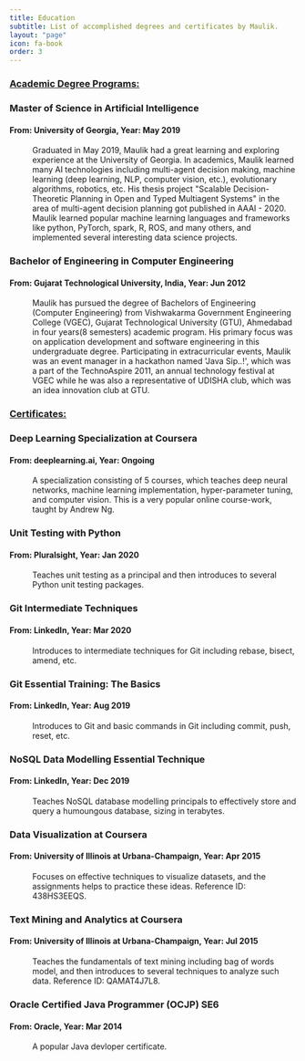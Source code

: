 ```yaml
---
title: Education
subtitle: List of accomplished degrees and certificates by Maulik.
layout: "page"
icon: fa-book
order: 3
---
```


<h3> <b> <u>Academic Degree Programs: </u> </b> </h3>
<dl>
  <dt> <h3>Master of Science in Artificial Intelligence</h3>  <h4>From: University of Georgia, Year: May 2019</h4></dt>
  <dd>
    <p>
    Graduated in May 2019, Maulik had a great learning and exploring experience at the University of Georgia. In academics, Maulik learned many AI technologies including multi-agent decision making, machine learning (deep learning, NLP, computer vision, etc.), evolutionary algorithms, robotics, etc. His thesis project "Scalable Decision-Theoretic Planning in Open and Typed Multiagent Systems" in the area of multi-agent decision planning got published in AAAI - 2020. Maulik learned popular machine learning languages and frameworks like python, PyTorch, spark, R, ROS, and many others, and implemented several interesting data science projects.
    </p>

<!--    <p>While at school, Maulik worked at EITS in the Student Information and Systems team for approximately two years. Maulik was awarded the UGA Student Employee of the Year, 2017 by the UGA Career Center. Maulik also enjoyed working at the Bolton Dining commons and learned to work as a blue-color worker.

    </p> -->

<!--    <p>
    Apart from the academics, Maulik participated in many extra-curricular activities at UGA. Maulik participated in UGA Grad school leadership program, where he worked on his leadership and communication skills, while accomplished a community project for teaching soft-skills to the middle school children. Additionally, Maulik volunteered at UGA Red-Cross and Speak out for species at UGA. Interestingly, Maulik learned swing, Latin and ballroom dancing while at school, which is now one of his favorite hobbies.
    </p> -->
  </dd>

  <dt> <h3>Bachelor of Engineering in Computer Engineering </h3> <h4>From: Gujarat Technological University, India, Year: Jun 2012</h4></dt>
  <dd>
  Maulik has pursued the degree of Bachelors of Engineering (Computer Engineering) from Vishwakarma Government Engineering College (VGEC), Gujarat Technological University (GTU), Ahmedabad in four years(8 semesters) academic program. His primary focus was on application development and software engineering in this undergraduate degree. Participating in extracurricular events, Maulik was an event manager in a hackathon named 'Java Sip..!', which was a part of the TechnoAspire 2011, an annual technology festival at VGEC while he was also a representative of UDISHA club, which was an idea innovation club at GTU.
  </dd>

</dl>

<h3> <u> <b> Certificates:</b> </u> </h3>
<dl>
  <dt> <h3>Deep Learning Specialization at Coursera</h3>  <h4>From: deeplearning.ai, Year: Ongoing</h4></dt>
  <dd>
  A specialization consisting of 5 courses, which teaches deep neural networks, machine learning implementation, hyper-parameter tuning, and computer vision. This is a very popular online course-work, taught by Andrew Ng.
  </dd>

  <dt> <h3>Unit Testing with Python</h3>  <h4>From: Pluralsight, Year: Jan 2020</h4></dt>
  <dd>
  Teaches unit testing as a principal and then introduces to several Python unit testing packages.
  </dd>

  <dt> <h3>Git Intermediate Techniques</h3>  <h4>From: LinkedIn, Year: Mar 2020</h4></dt>
  <dd>
  Introduces to intermediate techniques for Git including rebase, bisect, amend, etc.
  </dd>

  <dt> <h3>Git Essential Training: The Basics</h3>  <h4>From: LinkedIn, Year: Aug 2019</h4></dt>
  <dd>
  Introduces to Git and basic commands in Git including commit, push, reset, etc.
  </dd>

  <dt> <h3>NoSQL Data Modelling Essential Technique</h3>  <h4>From: LinkedIn, Year: Dec 2019</h4></dt>
  <dd>
  Teaches NoSQL database modelling principals to effectively store and query a humoungous database, sizing in terabytes.
  </dd>

  <dt> <h3>Data Visualization at Coursera</h3>  <h4>From: University of Illinois at Urbana-Champaign, Year: Apr 2015</h4></dt>
  <dd>
   Focuses on effective techniques to visualize datasets, and the assignments helps to practice these ideas. Reference ID: 438HS3EEQS.
  </dd>

  <dt> <h3>Text Mining and Analytics at Coursera</h3>  <h4>From: University of Illinois at Urbana-Champaign, Year: Jul 2015</h4></dt>
  <dd>
  Teaches the fundamentals of text mining including bag of words model, and then introduces to several techniques to analyze such data. Reference ID: QAMAT4J7L8.
  </dd>

  <dt> <h3>Oracle Certified Java Programmer (OCJP) SE6</h3>  <h4>From: Oracle, Year: Mar 2014</h4></dt>
  <dd>
  A popular Java devloper certificate.
  </dd>
</dl>
